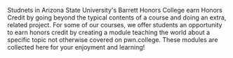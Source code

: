 Studnets in Arizona State University's Barrett Honors College earn Honors Credit by going beyond the typical contents of a course and doing an extra, related project.
For some of our courses, we offer students an opportunity to earn honors credit by creating a module teaching the world about a specific topic not otherwise covered on pwn.college.
These modules are collected here for your enjoyment and learning!
